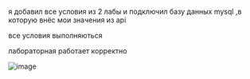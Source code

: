 
я добавил все условия из 2 лабы и подключил базу данных mysql ,в которую внёс мои значения из api 

все условия выполняються

лабораторная работает корректно



![image](https://github.com/user-attachments/assets/521ec04d-bf95-4dcf-8fe4-a1c421cf58a8)

